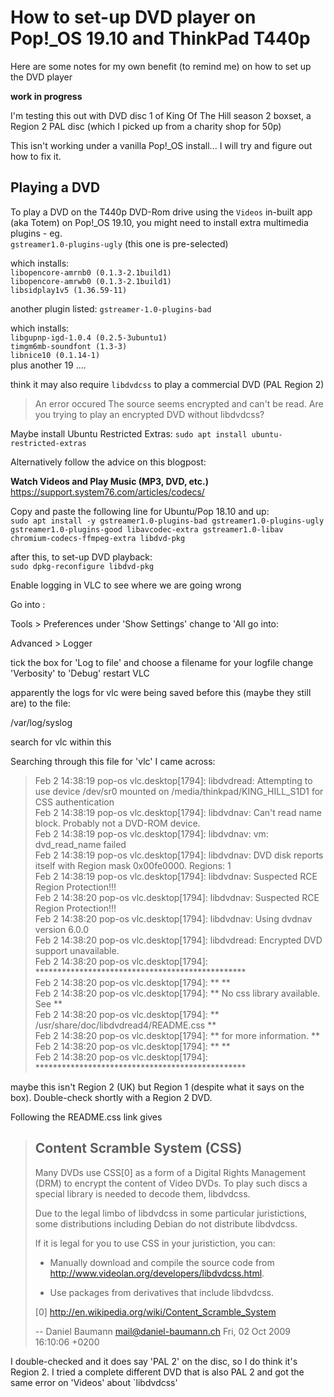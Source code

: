 # How to set-up DVD player on Pop!_OS 19.10 and ThinkPad T440p

Here are some notes for my own benefit (to remind me) on how to set up the DVD player

**work in progress**

I'm testing this out with DVD disc 1 of King Of The Hill season 2 boxset, a Region 2 PAL disc (which I picked up from a charity shop for 50p)

This isn't working under a vanilla Pop!_OS install... I will try and figure out how to fix it.

## Playing a DVD

To play a DVD on the T440p DVD-Rom drive using the `Videos` in-built app (aka Totem) on Pop!_OS 19.10, you might need to install extra multimedia plugins - eg.  
`gstreamer1.0-plugins-ugly` (this one is pre-selected)  

which installs:  
`libopencore-amrnb0 (0.1.3-2.1build1)`  
`libopencore-amrwb0 (0.1.3-2.1build1)`  
`libsidplay1v5 (1.36.59-11)`  

another plugin listed:
`gstreamer-1.0-plugins-bad`  

which installs:  
`libgupnp-igd-1.0.4 (0.2.5-3ubuntu1)`  
`timgm6mb-soundfont (1.3-3)`  
`libnice10 (0.1.14-1)`  
plus another 19 ....

think it may also require `libdvdcss` to play a commercial DVD (PAL Region 2)

> An error occured
> The source seems encrypted and can't be read. Are you trying to play an encrypted DVD without libdvdcss?

Maybe install Ubuntu Restricted Extras:
`sudo apt install ubuntu-restricted-extras`

Alternatively follow the advice on this blogpost:  

**Watch Videos and Play Music (MP3, DVD, etc.)**  
https://support.system76.com/articles/codecs/

Copy and paste the following line for Ubuntu/Pop 18.10 and up:  
`sudo apt install -y gstreamer1.0-plugins-bad gstreamer1.0-plugins-ugly gstreamer1.0-plugins-good libavcodec-extra gstreamer1.0-libav chromium-codecs-ffmpeg-extra libdvd-pkg`  

after this, to set-up DVD playback:  
`sudo dpkg-reconfigure libdvd-pkg`  


Enable logging in VLC to see where we are going wrong

Go into :

Tools > Preferences 
under 'Show Settings' change to 'All
go into:

Advanced > Logger

tick the box for 'Log to file' and choose a filename for your logfile
change 'Verbosity' to 'Debug'
restart VLC


apparently the logs for vlc were being saved before this (maybe they still are) to the file:

/var/log/syslog

search for vlc within this


Searching through this file for 'vlc' I came across:

>Feb  2 14:38:19 pop-os vlc.desktop[1794]: libdvdread: Attempting to use device /dev/sr0 mounted on /media/thinkpad/KING_HILL_S1D1 for CSS authentication  
>Feb  2 14:38:19 pop-os vlc.desktop[1794]: libdvdnav: Can't read name block. Probably not a DVD-ROM device.  
>Feb  2 14:38:19 pop-os vlc.desktop[1794]: libdvdnav: vm: dvd_read_name failed  
>Feb  2 14:38:19 pop-os vlc.desktop[1794]: libdvdnav: DVD disk reports itself with Region mask 0x00fe0000. Regions: 1  
>Feb  2 14:38:19 pop-os vlc.desktop[1794]: libdvdnav: Suspected RCE Region Protection!!!  
>Feb  2 14:38:20 pop-os vlc.desktop[1794]: libdvdnav: Suspected RCE Region Protection!!!  
>Feb  2 14:38:20 pop-os vlc.desktop[1794]: libdvdnav: Using dvdnav version 6.0.0  
>Feb  2 14:38:20 pop-os vlc.desktop[1794]: libdvdread: Encrypted DVD support unavailable.  
>Feb  2 14:38:20 pop-os vlc.desktop[1794]: ************************************************  
>Feb  2 14:38:20 pop-os vlc.desktop[1794]: **                                            **  
>Feb  2 14:38:20 pop-os vlc.desktop[1794]: **  No css library available. See             **  
>Feb  2 14:38:20 pop-os vlc.desktop[1794]: **  /usr/share/doc/libdvdread4/README.css     **  
>Feb  2 14:38:20 pop-os vlc.desktop[1794]: **  for more information.                     **  
>Feb  2 14:38:20 pop-os vlc.desktop[1794]: **                                            **  
>Feb  2 14:38:20 pop-os vlc.desktop[1794]: ************************************************  


maybe this isn't Region 2 (UK) but Region 1 (despite what it says on the box). Double-check shortly with a Region 2 DVD.


Following the README.css link gives

>Content Scramble System (CSS)
>-----------------------------
>
>Many DVDs use CSS[0] as a form of a Digital Rights Management (DRM) to encrypt
>the content of Video DVDs. To play such discs a special library is needed to
>decode them, libdvdcss.
>
>Due to the legal limbo of libdvdcss in some particular juristictions, some
>distributions including Debian do not distribute libdvdcss.
>
>If it is legal for you to use CSS in your juristiction, you can:
>
>  * Manually download and compile the source code from
>   <http://www.videolan.org/developers/libdvdcss.html>.
>
>  * Use packages from derivatives that include libdvdcss.
>
> [0] <http://en.wikipedia.org/wiki/Content_Scramble_System>
>
> -- Daniel Baumann <mail@daniel-baumann.ch>  Fri, 02 Oct 2009 16:10:06 +0200


I double-checked and it does say 'PAL 2' on the disc, so I do think it's Region 2. 
I tried a complete different DVD that is also PAL 2 and got the same error on 'Videos' about `libdvdcss'

